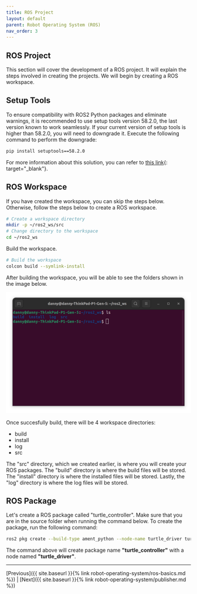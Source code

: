 ```yaml
---
title: ROS Project
layout: default
parent: Robot Operating System (ROS)
nav_order: 3
---
```


## ROS Project

This section will cover the development of a ROS project. It will explain the steps involved in creating the projects. We will begin by creating a ROS workspace.

## Setup Tools

To ensure compatibility with ROS2 Python packages and eliminate warnings, it is recommended to use setup tools version 58.2.0, the last version known to work seamlessly. If your current version of setup tools is higher than 58.2.0, you will need to downgrade it. Execute the following command to perform the downgrade:

```bash
pip install setuptools==58.2.0
```

For more information about this solution, you can refer to [this link](https://answers.ros.org/question/396439/setuptoolsdeprecationwarning-setuppy-install-is-deprecated-use-build-and-pip-and-other-standards-based-tools/#400052){: target="_blank"}.

## ROS Workspace

If you have created the workspace, you can skip the steps below. Otherwise, follow the steps below to create a ROS workspace.

```bash
# Create a workspace directory
mkdir -p ~/ros2_ws/src
# Change directory to the workspace
cd ~/ros2_ws
```

Build the workspace.

```bash
# Build the workspace
colcon build --symlink-install
```

After building the workspace, you will be able to see the folders shown in the image below.

![Workspace Directory](/assets/images/ros/project/files.png)

Once succesfully build, there will be 4 workspace directories:

- build
- install
- log
- src

The "src" directory, which we created earlier, is where you will create your ROS packages. The "build" directory is where the build files will be stored. The "install" directory is where the installed files will be stored. Lastly, the "log" directory is where the log files will be stored.

## ROS Package

Let's create a ROS package called "turtle_controller". Make sure that you are in the source folder when running the command below. To create the package, run the following command:

```bash
ros2 pkg create --build-type ament_python --node-name turtle_driver turtle_controller
```

The command above will create package name **"turtle_controller"** with a node named **"turtle_driver"**.

---
[Previous]({{ site.baseurl }}{% link robot-operating-system/ros-basics.md %}) | [Next]({{ site.baseurl }}{% link robot-operating-system/publisher.md %})
